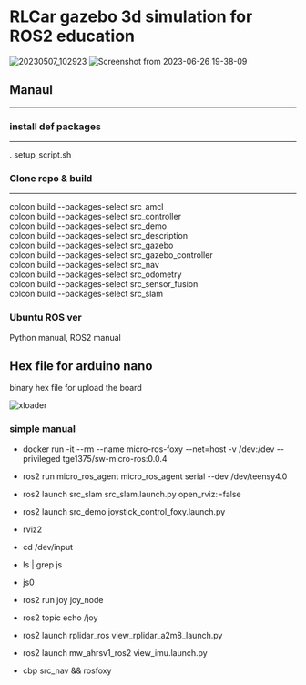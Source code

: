 # RLCar gazebo 3d simulation for ROS2 education
![20230507_102923](https://github.com/RLmodel/RLCar/assets/32663016/f811e6a3-6740-42c5-b99f-ff7326d057b0)
![Screenshot from 2023-06-26 19-38-09](https://github.com/RLmodel/RLCar/assets/32663016/11f6b22c-ea56-480b-9072-cc9c6d6f4657)
## Manaul
---------
### install def packages
------------------------
. setup_script.sh
### Clone repo & build   
--------------
colcon build --packages-select src_amcl   
colcon build --packages-select src_controller   
colcon build --packages-select src_demo   
colcon build --packages-select src_description   
colcon build --packages-select src_gazebo   
colcon build --packages-select src_gazebo_controller   
colcon build --packages-select src_nav   
colcon build --packages-select src_odometry   
colcon build --packages-select src_sensor_fusion   
colcon build --packages-select src_slam   

### Ubuntu ROS ver
Python manual, ROS2 manual
## Hex file for arduino nano
binary hex file for upload the board

![xloader](https://user-images.githubusercontent.com/32663016/227823399-03a04a84-f2a9-4a4b-a09e-c7dcb68fe870.jpg)


### simple manual
- docker run -it --rm --name micro-ros-foxy --net=host -v /dev:/dev --privileged tge1375/sw-micro-ros:0.0.4
- ros2 run micro_ros_agent micro_ros_agent serial --dev /dev/teensy4.0
- ros2 launch src_slam src_slam.launch.py open_rviz:=false
- ros2 launch src_demo joystick_control_foxy.launch.py
- rviz2


- cd /dev/input
- ls | grep js
- js0

- ros2 run joy joy_node
- ros2 topic echo /joy
- ros2 launch rplidar_ros view_rplidar_a2m8_launch.py
- ros2 launch mw_ahrsv1_ros2 view_imu.launch.py
- cbp src_nav && rosfoxy
